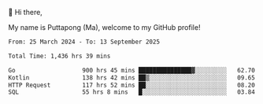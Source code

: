 👋 Hi there,

My name is Puttapong (Ma), welcome to my GitHub profile!

<!--START_SECTION:waka-->

```txt
From: 25 March 2024 - To: 13 September 2025

Total Time: 1,436 hrs 39 mins

Go                   900 hrs 45 mins ███████████████▓░░░░░░░░░   62.70 %
Kotlin               138 hrs 42 mins ██▒░░░░░░░░░░░░░░░░░░░░░░   09.65 %
HTTP Request         117 hrs 52 mins ██░░░░░░░░░░░░░░░░░░░░░░░   08.20 %
SQL                  55 hrs 8 mins   █░░░░░░░░░░░░░░░░░░░░░░░░   03.84 %
```

<!--END_SECTION:waka-->

